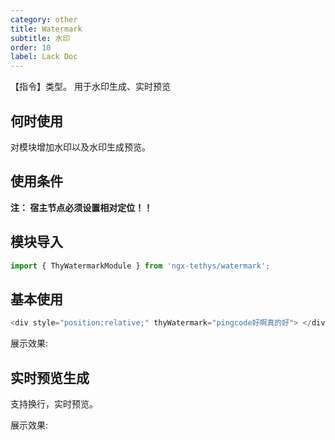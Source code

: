 ```yaml
---
category: other
title: Watermark
subtitle: 水印
order: 10
label: Lack Doc
---
```

<div class="dg-alert dg-alert-info">【指令】类型。 用于水印生成、实时预览</div>

## 何时使用

对模块增加水印以及水印生成预览。 

## 使用条件

<strong>注： 宿主节点必须设置相对定位！！</strong>  

## 模块导入

``` ts
import { ThyWatermarkModule } from 'ngx-tethys/watermark';
```

## 基本使用

``` ts
<div style="position:relative;" thyWatermark="pingcode好啊真的好"> </div> 
```

展示效果: 

<example name="thy-watermark-basic-example" />

## 实时预览生成
支持换行，实时预览。

展示效果: 
<example name="thy-watermark-textarea-example" />
